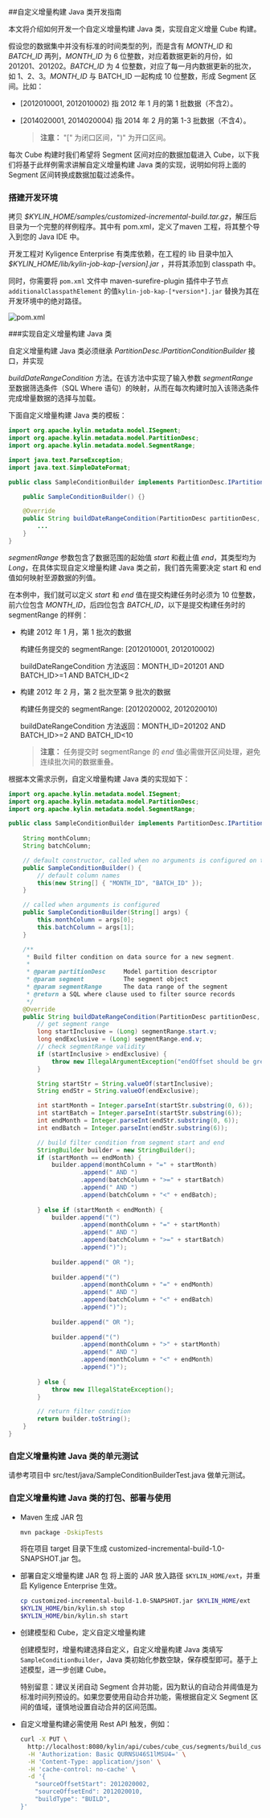 ##自定义增量构建 Java 类开发指南

本文将介绍如何开发一个自定义增量构建 Java 类，实现自定义增量 Cube 构建。

假设您的数据集中并没有标准的时间类型的列，而是含有 *MONTH_ID* 和 *BATCH_ID* 两列，*MONTH_ID* 为 6 位整数，对应着数据更新的月份，如201201、201202。*BATCH_ID* 为 4 位整数，对应了每一月内数据更新的批次，如 1、2、3。*MONTH_ID* 与 BATCH_ID 一起构成 10  位整数，形成 Segment 区间。比如：

- [2012010001, 2012010002) 指 2012 年 1 月的第 1 批数据（不含2）。

- [2014020001, 2014020004) 指 2014 年 2 月的第 1-3 批数据（不含4）。

  > **注意：** "[" 为闭口区间，")" 为开口区间。

每次 Cube 构建时我们希望将 Segment 区间对应的数据加载进入 Cube，以下我们将基于此样例需求讲解自定义增量构建 Java 类的实现，说明如何将上面的 Segment 区间转换成数据加载过滤条件。

### 搭建开发环境

拷贝 *$KYLIN_HOME/samples/customized-incremental-build.tar.gz*，解压后目录为一个完整的样例程序。其中有 pom.xml，定义了maven 工程，将其整个导入到您的 Java IDE 中。

开发工程对 Kyligence Enterprise 有类库依赖，在工程的 lib 目录中加入 *$KYLIN_HOME/lib/kylin-job-kap-[*version*].jar* ，并将其添加到 classpath 中。

同时，你需要将 `pom.xml` 文件中 maven-surefire-plugin 插件中子节点 `additionalClasspathElement` 的值`kylin-job-kap-[*version*].jar` 替换为其在开发环境中的绝对路径。

![pom.xml](./images/pom.png)

###实现自定义增量构建 Java 类

自定义增量构建 Java 类必须继承 *PartitionDesc.IPartitionConditionBuilder* 接口，并实现

*buildDateRangeCondition* 方法。在该方法中实现了输入参数 *segmentRange* 至数据筛选条件（SQL Where 语句）的映射，从而在每次构建时加入该筛选条件完成增量数据的选择与加载。

下面自定义增量构建 Java 类的模板：

```java
import org.apache.kylin.metadata.model.ISegment;
import org.apache.kylin.metadata.model.PartitionDesc;
import org.apache.kylin.metadata.model.SegmentRange;

import java.text.ParseException;
import java.text.SimpleDateFormat;

public class SampleConditionBuilder implements PartitionDesc.IPartitionConditionBuilder {

    public SampleConditionBuilder() {}

    @Override
    public String buildDateRangeCondition(PartitionDesc partitionDesc, ISegment segment, SegmentRange segmentRange) {
		...
    }
}
```

*segmentRange* 参数包含了数据范围的起始值 *start* 和截止值 *end*，其类型均为 *Long*，在具体实现自定义增量构建 Java 类之前，我们首先需要决定 start 和 end 值如何映射至源数据的列值。

在本例中，我们就可以定义 *start* 和 *end* 值在提交构建任务时必须为 10 位整数，前六位包含 *MONTH_ID*，后四位包含 *BATCH_ID*，以下是提交构建任务时的 segmentRange 的样例：

- 构建 2012 年 1 月，第 1 批次的数据

  构建任务提交的 segmentRange: [2012010001, 2012010002)

  buildDateRangeCondition 方法返回：MONTH_ID=201201 AND BATCH_ID>=1 AND BATCH_ID<2

- 构建 2012 年 2 月，第 2 批次至第 9 批次的数据

  构建任务提交的 segmentRange: [2012020002, 2012020010)

  buildDateRangeCondition 方法返回：MONTH_ID=201202 AND BATCH_ID>=2 AND BATCH_ID<10

  > **注意：** 任务提交时 segmentRange 的 *end* 值必需做开区间处理，避免连续批次间的数据重叠。

根据本文需求示例，自定义增量构建 Java 类的实现如下：

```java
import org.apache.kylin.metadata.model.ISegment;
import org.apache.kylin.metadata.model.PartitionDesc;
import org.apache.kylin.metadata.model.SegmentRange;

public class SampleConditionBuilder implements PartitionDesc.IPartitionConditionBuilder {
    
    String monthColumn;
    String batchColumn;

    // default constructor, called when no arguments is configured on the type of customized incremental build
    public SampleConditionBuilder() {
        // default column names
        this(new String[] { "MONTH_ID", "BATCH_ID" });
    }

    // called when arguments is configured
    public SampleConditionBuilder(String[] args) {
        this.monthColumn = args[0];
        this.batchColumn = args[1];
    }

    /**
     * Build filter condition on data source for a new segment.
     * 
     * @param partitionDesc     Model partition descriptor
     * @param segment           The segment object
     * @param segmentRange      The data range of the segment
     * @return a SQL where clause used to filter source records
     */
    @Override
    public String buildDateRangeCondition(PartitionDesc partitionDesc, ISegment segment, SegmentRange segmentRange) {
        // get segment range
        long startInclusive = (Long) segmentRange.start.v;
        long endExclusive = (Long) segmentRange.end.v;
        // check segmentRange validity
        if (startInclusive > endExclusive) {
            throw new IllegalArgumentException("endOffset should be greater than startOffset!");
        }

        String startStr = String.valueOf(startInclusive);
        String endStr = String.valueOf(endExclusive);

        int startMonth = Integer.parseInt(startStr.substring(0, 6));
        int startBatch = Integer.parseInt(startStr.substring(6));
        int endMonth = Integer.parseInt(endStr.substring(0, 6));
        int endBatch = Integer.parseInt(endStr.substring(6));

        // build filter condition from segment start and end
        StringBuilder builder = new StringBuilder();
        if (startMonth == endMonth) {
            builder.append(monthColumn + "=" + startMonth)
                    .append(" AND ")
                    .append(batchColumn + ">=" + startBatch)
                    .append(" AND ")
                    .append(batchColumn + "<" + endBatch);
            
        } else if (startMonth < endMonth) {
            builder.append("(")
                    .append(monthColumn + "=" + startMonth)
                    .append(" AND ")
                    .append(batchColumn + ">=" + startBatch)
                    .append(")");
            
            builder.append(" OR ");
            
            builder.append("(")
                    .append(monthColumn + "=" + endMonth)
                    .append(" AND ")
                    .append(batchColumn + "<" + endBatch)
                    .append(")");
            
            builder.append(" OR ");
            
            builder.append("(")
                    .append(monthColumn + ">" + startMonth)
                    .append(" AND ")
                    .append(monthColumn + "<" + endMonth)
                    .append(")");
    
        } else {
            throw new IllegalStateException();
        }

        // return filter condition
        return builder.toString();
    }
}
```

### 自定义增量构建 Java 类的单元测试
请参考项目中 src/test/java/SampleConditionBuilderTest.java 做单元测试。


### 自定义增量构建 Java 类的打包、部署与使用
- Maven 生成 JAR 包
  ```sh
  mvn package -DskipTests
  ```

  将在项目 target 目录下生成 customized-incremental-build-1.0-SNAPSHOT.jar 包。

- 部署自定义增量构建 JAR 包
  将上面的 JAR 放入路径 `$KYLIN_HOME/ext`，并重启 Kyligence Enterprise 生效。
  ```sh
  cp customized-incremental-build-1.0-SNAPSHOT.jar $KYLIN_HOME/ext
  $KYLIN_HOME/bin/kylin.sh stop
  $KYLIN_HOME/bin/kylin.sh start
  ```

- 创建模型和 Cube，定义自定义增量构建

  创建模型时，增量构建选择自定义，自定义增量构建 Java 类填写 `SampleConditionBuilder`，Java 类初始化参数空缺，保存模型即可。基于上述模型，进一步创建 Cube。

  特别留意：建议关闭自动 Segment 合并功能，因为默认的自动合并阈值是为标准时间列预设的。如果您要使用自动合并功能，需根据自定义 Segment 区间的值域，谨慎地设置自动合并的区间范围。

- 自定义增量构建必需使用 Rest API 触发，例如：
  ```sh
  curl -X PUT \
    http://localhost:8080/kylin/api/cubes/cube_cus/segments/build_customized \
    -H 'Authorization: Basic QURNSU46S1lMSU4=' \
    -H 'Content-Type: application/json' \
    -H 'cache-control: no-cache' \
    -d '{
      "sourceOffsetStart": 2012020002,
      "sourceOffsetEnd": 2012020010,
      "buildType": "BUILD",
  }'
  ```


